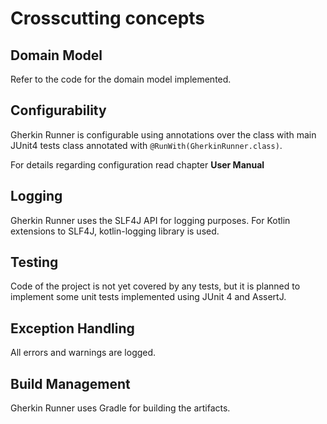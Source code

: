 # Crosscutting concepts

## Domain Model

Refer to the code for the domain model implemented.

## Configurability

Gherkin Runner is configurable using annotations over the class with main JUnit4 tests class annotated with `@RunWith(GherkinRunner.class)`.

For details regarding configuration read chapter **User Manual**

## Logging

Gherkin Runner uses the SLF4J API for logging purposes. 
For Kotlin extensions to SLF4J, kotlin-logging library is used. 

## Testing

Code of the project is not yet covered by any tests, but it is planned to implement some unit tests implemented using 
JUnit 4 and AssertJ.

## Exception Handling

All errors and warnings are logged.

## Build Management

Gherkin Runner uses Gradle for building the artifacts.